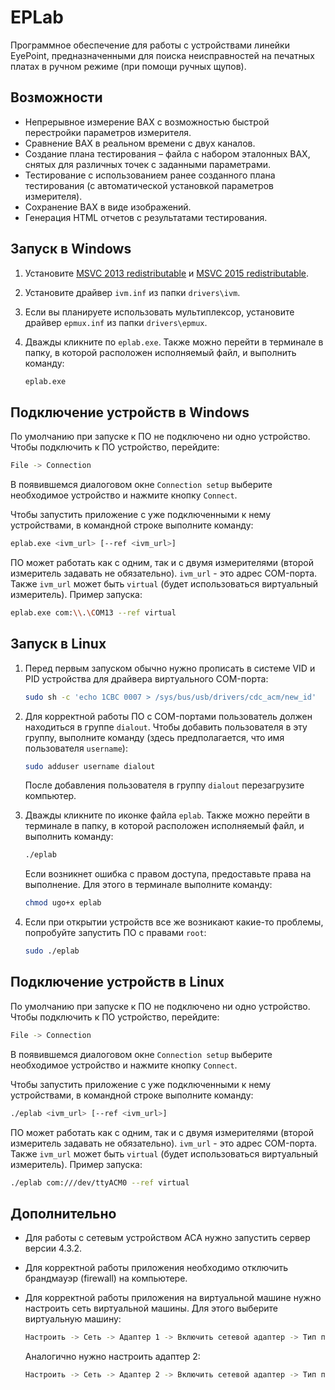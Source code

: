 # EPLab

Программное обеспечение для работы с устройствами линейки EyePoint, предназначенными для поиска неисправностей на печатных платах в ручном режиме (при помощи ручных щупов).

## Возможности

- Непрерывное измерение ВАХ с возможностью быстрой перестройки параметров измерителя.
- Сравнение ВАХ в реальном времени с двух каналов.
- Создание плана тестирования – файла с набором эталонных ВАХ, снятых для различных точек с заданными параметрами.
- Тестирование с использованием ранее созданного плана тестирования (с автоматической установкой параметров измерителя).
- Сохранение ВАХ в виде изображений.
- Генерация HTML отчетов с результатами тестирования.

## Запуск в Windows

1. Установите [MSVC 2013 redistributable](https://www.microsoft.com/en-us/download/details.aspx?id=40784) и [MSVC 2015 redistributable](https://www.microsoft.com/ru-ru/download/details.aspx?id=48145).

2. Установите драйвер `ivm.inf` из папки `drivers\ivm`.

3. Если вы планируете использовать мультиплексор, установите драйвер `epmux.inf` из папки `drivers\epmux`.

4. Дважды кликните по `eplab.exe`. Также можно перейти в терминале в папку, в которой расположен исполняемый файл, и выполнить команду:

   ```bash
   eplab.exe
   ```

## Подключение устройств в Windows

По умолчанию при запуске к ПО не подключено ни одно устройство. Чтобы подключить к ПО устройство, перейдите:

```bash
File -> Connection
```

В появившемся диалоговом окне `Connection setup` выберите необходимое устройство и нажмите кнопку `Connect`.

Чтобы запустить приложение с уже подключенными к нему устройствами, в командной строке выполните команду:

```bash
eplab.exe <ivm_url> [--ref <ivm_url>]
```

ПО может работать как с одним, так и с двумя измерителями (второй измеритель задавать не обязательно). `ivm_url` - это адрес COM-порта. Также `ivm_url` может быть `virtual` (будет использоваться виртуальный измеритель). Пример запуска:

```bash
eplab.exe com:\\.\COM13 --ref virtual
```

## Запуск в Linux

1. Перед первым запуском обычно нужно прописать в системе VID и PID устройства для драйвера виртуального COM-порта:

   ```bash
   sudo sh -c 'echo 1CBC 0007 > /sys/bus/usb/drivers/cdc_acm/new_id'
   ```

2. Для корректной работы ПО с COM-портами пользователь должен находиться в группе `dialout`. Чтобы добавить пользователя в эту группу, выполните команду (здесь предполагается, что имя пользователя `username`):

   ```bash
   sudo adduser username dialout
   ```

   После добавления пользователя в группу `dialout` перезагрузите компьютер.

4. Дважды кликните по иконке файла `eplab`. Также можно перейти в терминале в папку, в которой расположен исполняемый файл, и выполнить команду:

   ```bash
   ./eplab
   ```

   Если возникнет ошибка с правом доступа, предоставьте права на выполнение. Для этого в терминале выполните команду:

   ```bash
   chmod ugo+x eplab
   ```
   
5. Если при открытии устройств все же возникают какие-то проблемы, попробуйте запустить ПО с правами `root`:

   ```bash
   sudo ./eplab
   ```

## Подключение устройств в Linux

По умолчанию при запуске к ПО не подключено ни одно устройство. Чтобы подключить к ПО устройство, перейдите:

```bash
File -> Connection
```

В появившемся диалоговом окне `Connection setup` выберите необходимое устройство и нажмите кнопку `Connect`.

Чтобы запустить приложение с уже подключенными к нему устройствами, в командной строке выполните команду:

```bash
./eplab <ivm_url> [--ref <ivm_url>]
```
ПО может работать как с одним, так и с двумя измерителями (второй измеритель задавать не обязательно). `ivm_url` - это адрес COM-порта. Также `ivm_url` может быть `virtual` (будет использоваться виртуальный измеритель). Пример запуска:

```bash
./eplab com:///dev/ttyACM0 --ref virtual
```

## Дополнительно

- Для работы с сетевым устройством АСА нужно запустить сервер версии 4.3.2.

- Для корректной работы приложения необходимо отключить брандмауэр (firewall) на компьютере.

- Для корректной работы приложения на виртуальной машине нужно настроить сеть виртуальной машины. Для этого выберите виртуальную машину:

  ```bash
  Настроить -> Сеть -> Адаптер 1 -> Включить сетевой адаптер -> Тип подключения -> Сетевой мост
  ```

  Аналогично нужно настроить адаптер 2:
  
  ```bash
  Настроить -> Сеть -> Адаптер 2 -> Включить сетевой адаптер -> Тип подключения -> NAT
  ```
  

